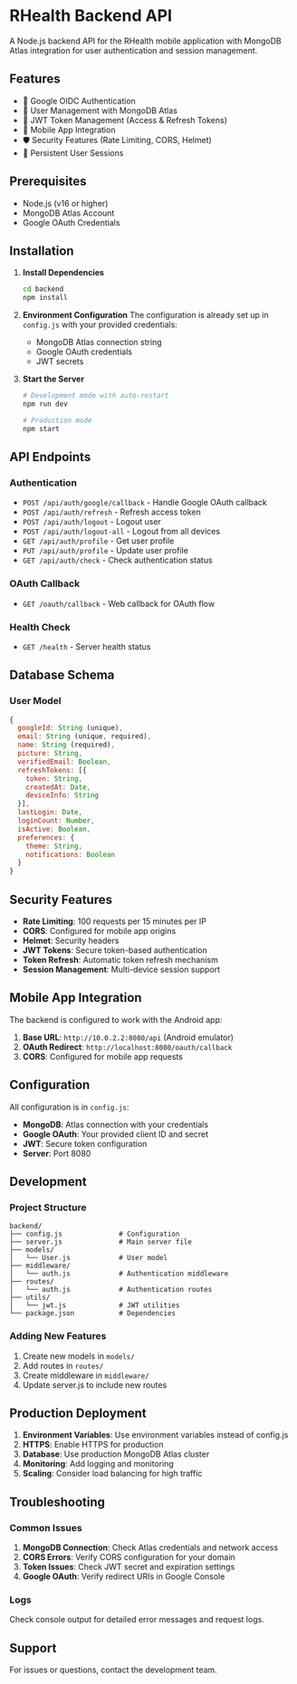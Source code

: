 # RHealth Backend API

A Node.js backend API for the RHealth mobile application with MongoDB Atlas integration for user authentication and session management.

## Features

- 🔐 Google OIDC Authentication
- 👤 User Management with MongoDB Atlas
- 🔄 JWT Token Management (Access & Refresh Tokens)
- 📱 Mobile App Integration
- 🛡️ Security Features (Rate Limiting, CORS, Helmet)
- 💾 Persistent User Sessions

## Prerequisites

- Node.js (v16 or higher)
- MongoDB Atlas Account
- Google OAuth Credentials

## Installation

1. **Install Dependencies**
   ```bash
   cd backend
   npm install
   ```

2. **Environment Configuration**
   The configuration is already set up in `config.js` with your provided credentials:
   - MongoDB Atlas connection string
   - Google OAuth credentials
   - JWT secrets

3. **Start the Server**
   ```bash
   # Development mode with auto-restart
   npm run dev
   
   # Production mode
   npm start
   ```

## API Endpoints

### Authentication

- `POST /api/auth/google/callback` - Handle Google OAuth callback
- `POST /api/auth/refresh` - Refresh access token
- `POST /api/auth/logout` - Logout user
- `POST /api/auth/logout-all` - Logout from all devices
- `GET /api/auth/profile` - Get user profile
- `PUT /api/auth/profile` - Update user profile
- `GET /api/auth/check` - Check authentication status

### OAuth Callback

- `GET /oauth/callback` - Web callback for OAuth flow

### Health Check

- `GET /health` - Server health status

## Database Schema

### User Model

```javascript
{
  googleId: String (unique),
  email: String (unique, required),
  name: String (required),
  picture: String,
  verifiedEmail: Boolean,
  refreshTokens: [{
    token: String,
    createdAt: Date,
    deviceInfo: String
  }],
  lastLogin: Date,
  loginCount: Number,
  isActive: Boolean,
  preferences: {
    theme: String,
    notifications: Boolean
  }
}
```

## Security Features

- **Rate Limiting**: 100 requests per 15 minutes per IP
- **CORS**: Configured for mobile app origins
- **Helmet**: Security headers
- **JWT Tokens**: Secure token-based authentication
- **Token Refresh**: Automatic token refresh mechanism
- **Session Management**: Multi-device session support

## Mobile App Integration

The backend is configured to work with the Android app:

1. **Base URL**: `http://10.0.2.2:8080/api` (Android emulator)
2. **OAuth Redirect**: `http://localhost:8080/oauth/callback`
3. **CORS**: Configured for mobile app requests

## Configuration

All configuration is in `config.js`:

- **MongoDB**: Atlas connection with your credentials
- **Google OAuth**: Your provided client ID and secret
- **JWT**: Secure token configuration
- **Server**: Port 8080

## Development

### Project Structure

```
backend/
├── config.js              # Configuration
├── server.js              # Main server file
├── models/
│   └── User.js            # User model
├── middleware/
│   └── auth.js            # Authentication middleware
├── routes/
│   └── auth.js            # Authentication routes
├── utils/
│   └── jwt.js             # JWT utilities
└── package.json           # Dependencies
```

### Adding New Features

1. Create new models in `models/`
2. Add routes in `routes/`
3. Create middleware in `middleware/`
4. Update server.js to include new routes

## Production Deployment

1. **Environment Variables**: Use environment variables instead of config.js
2. **HTTPS**: Enable HTTPS for production
3. **Database**: Use production MongoDB Atlas cluster
4. **Monitoring**: Add logging and monitoring
5. **Scaling**: Consider load balancing for high traffic

## Troubleshooting

### Common Issues

1. **MongoDB Connection**: Check Atlas credentials and network access
2. **CORS Errors**: Verify CORS configuration for your domain
3. **Token Issues**: Check JWT secret and expiration settings
4. **Google OAuth**: Verify redirect URIs in Google Console

### Logs

Check console output for detailed error messages and request logs.

## Support

For issues or questions, contact the development team.
